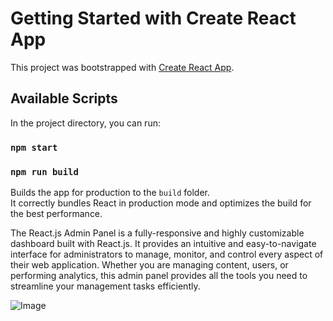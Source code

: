 # Getting Started with Create React App

This project was bootstrapped with [Create React App](https://github.com/facebook/create-react-app).

## Available Scripts

In the project directory, you can run:

### `npm start`


### `npm run build`

Builds the app for production to the `build` folder.\
It correctly bundles React in production mode and optimizes the build for the best performance.

The React.js Admin Panel is a fully-responsive and highly customizable dashboard built with React.js. It provides an intuitive and easy-to-navigate interface for administrators to manage, monitor, and control every aspect of their web application. Whether you are managing content, users, or performing analytics, this admin panel provides all the tools you need to streamline your management tasks efficiently.

![Image](https://github.com/user-attachments/assets/9d15fb81-9f59-4fed-b192-1e29828b786d)


